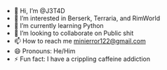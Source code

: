 - 👋 Hi, I’m @J3T4D
- 👀 I’m interested in Berserk, Terraria, and RimWorld
- 🌱 I’m currently learning Python
- 💞️ I’m looking to collaborate on Public shit
- 📫 How to reach me minierror122@gmail.com
- 😄 Pronouns: He/Him
- ⚡ Fun fact: I have a crippling caffeine addiction

<!---
J3T4D/J3T4D is a ✨ special ✨ repository because its `README.md` (this file) appears on your GitHub profile.
You can click the Preview link to take a look at your changes.
--->
